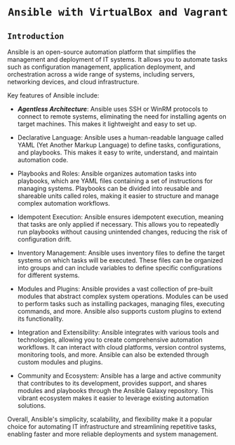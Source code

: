 <div align="center">

# `Ansible with VirtualBox and Vagrant`

</div>

## `Introduction`

Ansible is an open-source automation platform that simplifies the management and deployment of IT systems. It allows you to automate tasks such as configuration management, application deployment, and orchestration across a wide range of systems, including servers, networking devices, and cloud infrastructure.

Key features of Ansible include:

- **_Agentless Architecture_**: Ansible uses SSH or WinRM protocols to connect to remote systems, eliminating the need for installing agents on target machines. This makes it lightweight and easy to set up.

- Declarative Language: Ansible uses a human-readable language called YAML (Yet Another Markup Language) to define tasks, configurations, and playbooks. This makes it easy to write, understand, and maintain automation code.

- Playbooks and Roles: Ansible organizes automation tasks into playbooks, which are YAML files containing a set of instructions for managing systems. Playbooks can be divided into reusable and shareable units called roles, making it easier to structure and manage complex automation workflows.

- Idempotent Execution: Ansible ensures idempotent execution, meaning that tasks are only applied if necessary. This allows you to repeatedly run playbooks without causing unintended changes, reducing the risk of configuration drift.

- Inventory Management: Ansible uses inventory files to define the target systems on which tasks will be executed. These files can be organized into groups and can include variables to define specific configurations for different systems.

- Modules and Plugins: Ansible provides a vast collection of pre-built modules that abstract complex system operations. Modules can be used to perform tasks such as installing packages, managing files, executing commands, and more. Ansible also supports custom plugins to extend its functionality.

- Integration and Extensibility: Ansible integrates with various tools and technologies, allowing you to create comprehensive automation workflows. It can interact with cloud platforms, version control systems, monitoring tools, and more. Ansible can also be extended through custom modules and plugins.

- Community and Ecosystem: Ansible has a large and active community that contributes to its development, provides support, and shares modules and playbooks through the Ansible Galaxy repository. This vibrant ecosystem makes it easier to leverage existing automation solutions.

Overall, Ansible's simplicity, scalability, and flexibility make it a popular choice for automating IT infrastructure and streamlining repetitive tasks, enabling faster and more reliable deployments and system management.
